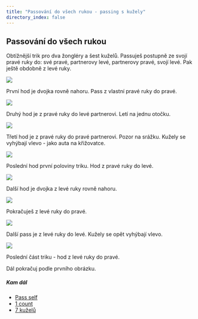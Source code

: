 ```yaml
---
title: "Passování do všech rukou - passing s kužely"
directory_index: false
---
```


## Passování do všech rukou


Obtížnější trik pro dva žongléry a šest kuželů. Passuješ postupně ze svojí pravé ruky do: své pravé, partnerovy levé, partnerovy pravé, svojí levé. Pak ještě obdobně z levé ruky.

![](img/k/kuzely-passing-allhandsa.png)

První hod je dvojka rovně nahoru. Pass z vlastní pravé ruky do pravé.

![](img/k/kuzely-passing-allhandsb.png)

Druhý hod je z pravé ruky do levé partnerovi. Letí na jednu otočku.

![](img/k/kuzely-passing-allhandsc.png)

Třetí hod je z pravé ruky do pravé partnerovi. Pozor na srážku. Kužely se vyhýbají vlevo - jako auta na křižovatce.

![](img/k/kuzely-passing-allhandsd.png)

Poslední hod první poloviny triku. Hod z pravé ruky do levé.

![](img/k/kuzely-passing-allhandsa.png)

Další hod je dvojka z levé ruky rovně nahoru.

![](img/k/kuzely-passing-allhandse.png)

Pokračuješ z levé ruky do pravé.

![](img/k/kuzely-passing-allhandsf.png)

Další pass je z levé ruky do levé. Kužely se opět vyhýbají vlevo.

![](img/k/kuzely-passing-allhandsg.png)

Poslední část triku - hod z levé ruky do pravé.


Dál pokračuj podle prvního obrázku.


##### Kam dál

- [Pass self](/kuzely/passing/ps.html "PS")
- [1 count](/kuzely/passing/1count.html "Každý hod je pass")
- [7 kuželů](/kuzely/passing/7clubs.html "Sedm kuželů na dvě otočky")
